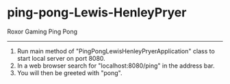 # ping-pong-Lewis-HenleyPryer

Roxor Gaming Ping Pong

---

1. Run main method of "PingPongLewisHenleyPryerApplication" class to start local server on port 8080.
2. In a web browser search for "localhost:8080/ping" in the address bar.
3. You will then be greeted with "pong".
